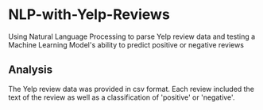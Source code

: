 # NLP-with-Yelp-Reviews
Using Natural Language Processing to parse Yelp review data and testing a Machine Learning Model's ability to predict positive or negative reviews


## Analysis

The Yelp review data was provided in csv format. Each review included the text of the review as well as a classification of 'positive' or 'negative'. 

